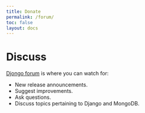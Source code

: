 ```yaml
---
title: Donate
permalink: /forum/
toc: false
layout: docs
---
```


# Discuss

[Djongo forum](https://groups.google.com/forum/#!forum/djongo) is where you can watch for:

* New release announcements.
* Suggest improvements.
* Ask questions.
* Discuss topics pertaining to Django and MongoDB.